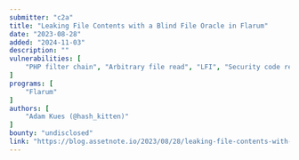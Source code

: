 ```yaml
---
submitter: "c2a"
title: "Leaking File Contents with a Blind File Oracle in Flarum"
date: "2023-08-28"
added: "2024-11-03"
description: ""
vulnerabilities: [
    "PHP filter chain", "Arbitrary file read", "LFI", "Security code review"
]
programs: [
    "Flarum"
]
authors: [
    "Adam Kues (@hash_kitten)"
]
bounty: "undisclosed"
link: "https://blog.assetnote.io/2023/08/28/leaking-file-contents-with-a-blind-file-oracle-in-flarum/"
---
```




